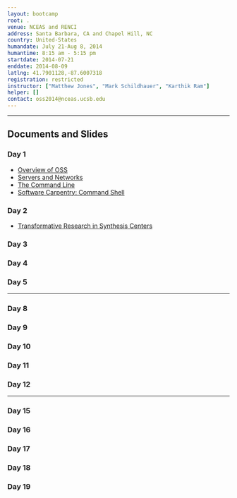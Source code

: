 ```yaml
---
layout: bootcamp
root: .
venue: NCEAS and RENCI
address: Santa Barbara, CA and Chapel Hill, NC
country: United-States
humandate: July 21-Aug 8, 2014
humantime: 8:15 am - 5:15 pm
startdate: 2014-07-21
enddate: 2014-08-09
latlng: 41.7901128,-87.6007318
registration: restricted
instructor: ["Matthew Jones", "Mark Schildhauer", "Karthik Ram"]
helper: []
contact: oss2014@nceas.ucsb.edu
---
```

<!--
    Edit the values in the parameter block above to be appropriate for your bootcamp.
    Please use three-letter month names for the 'humandate' field.
-->

<hr/>

<!--
    Edit this block to show the agenda for your bootcamp.
-->
<h2>Documents and Slides</h2>

<div class="row-fluid">
  <div class="span6">
    <h3>Day 1</h3>
    <ul>
        <li><a href="day-01/20140721-jones-oss-intro.pptx">Overview of OSS</a></li>
        <li><a href="day-01/servers-and-networks.html">Servers and Networks</a></li>
        <li><a href="day-01/command-line.html">The Command Line</a></li>
        <li><a href="http://software-carpentry.org/v5/novice/shell/">Software Carpentry: Command Shell</a></li>
    </ul>
  </div>
  <div class="span6">
    <h3>Day 2</h3>
    <ul>
        <li><a href="day-02/parker-oss2014-transform-synthesis.ppt">Transformative Research in Synthesis Centers</a></li>
    </ul>
  </div>
</div>
<div class="row-fluid">
  <div class="span6">
    <h3>Day 3</h3>
    <ul>
    </ul>
  </div>
  <div class="span6">
    <h3>Day 4</h3>
    <ul>
    </ul>
  </div>
</div>
<div class="row-fluid">
  <div class="span6">
    <h3>Day 5</h3>
    <ul>
    </ul>
  </div>
</div>
<hr/>

<div class="row-fluid">
  <div class="span6">
    <h3>Day 8</h3>
    <ul>
    </ul>
  </div>
  <div class="span6">
    <h3>Day 9</h3>
    <ul>
    </ul>
  </div>
</div>
<div class="row-fluid">
  <div class="span6">
    <h3>Day 10</h3>
    <ul>
    </ul>
  </div>
  <div class="span6">
    <h3>Day 11</h3>
    <ul>
    </ul>
  </div>
</div>
<div class="row-fluid">
  <div class="span6">
    <h3>Day 12</h3>
    <ul>
    </ul>
  </div>
</div>
<hr/>

<div class="row-fluid">
  <div class="span6">
    <h3>Day 15</h3>
    <ul>
    </ul>
  </div>
  <div class="span6">
    <h3>Day 16</h3>
    <ul>
    </ul>
  </div>
</div>
<div class="row-fluid">
  <div class="span6">
    <h3>Day 17</h3>
    <ul>
    </ul>
  </div>
  <div class="span6">
    <h3>Day 18</h3>
    <ul>
    </ul>
  </div>
</div>
<div class="row-fluid">
  <div class="span6">
    <h3>Day 19</h3>
    <ul>
    </ul>
  </div>
</div>

